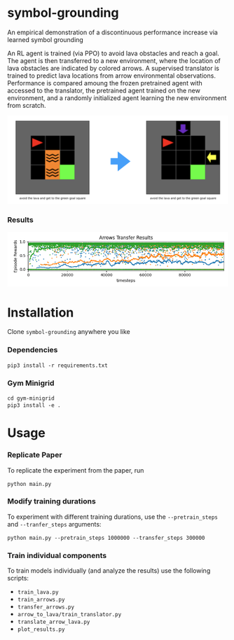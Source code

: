 # symbol-grounding
An empirical demonstration of a discontinuous performance increase via learned symbol grounding

An RL agent is trained (via PPO) to avoid lava obstacles and reach a goal. 
The agent is then transferred to a new environment, where the location of lava obstacles
are indicated by colored arrows. A supervised translator is trained to predict lava locations from arrow environmental 
observations. Performance is compared amoung the frozen pretrained agent with accessed to the translator, the pretrained
agent trained on the new environment, and a randomly initialized agent learning the new environment from scratch.

<img src="assets/lava_to_arrow.png" alt="arrow" width="800"/>

### Results
![plot](assets/Arrows_Transfer_Results.png)

# Installation
Clone `symbol-grounding` anywhere you like
### Dependencies

```angular2html
pip3 install -r requirements.txt
```

### Gym Minigrid
```angular2html
cd gym-minigrid
pip3 install -e .
```

# Usage

### Replicate Paper
To replicate the experiment from the paper, run 
```angular2html
python main.py
```

### Modify training durations
To experiment with different training durations, use the `--pretrain_steps`
and `--tranfer_steps` arguments:
```angular2html
python main.py --pretrain_steps 1000000 --transfer_steps 300000
```

### Train individual components
To train models individually (and analyze the results) use the following scripts:
<l>
- `train_lava.py`
- `train_arrows.py`
- `transfer_arrows.py`
- `arrow_to_lava/train_translator.py`
- `translate_arrow_lava.py`
- `plot_results.py`
</l>


